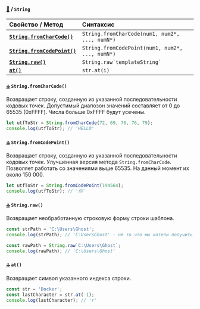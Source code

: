 #### [:book:](README.md) / `String`

Свойство / Метод | Синтаксис
:--- | :---
[**`String.fromCharCode()`**](#top-stringfromcharcode) | `String.fromCharCode(num1, num2*, ..., numN*)`
[**`String.fromCodePoint()`**](#top-stringfromcodepoint) | `String.fromCodePoint(num1, num2*, ..., numN*)`
[**`String.raw()`**](#top-stringraw) | `` String.raw`templateString` ``
[**`at()`**](#top-at) | `str.at(i)`

####  [**:top:**](#book--string) `String.fromCharCode()`
Возвращает строку, созданную из указанной последовательности кодовых точек. Допустимый диапозон значений составляет от 0 до 65535 (0xFFFF). Числа больше 0xFFFF будут усечены.
```js
let utfToStr = String.fromCharCode(72, 69, 76, 76, 79);
console.log(utfToStr); // 'HELLO'
```

####  [**:top:**](#book--string) `String.fromCodePoint()`
Возвращает строку, созданную из указанной последовательности кодовых точек. Улучшенная версия метода `String.fromCharCode`. Позволяет работать со значениями выше 65535. На данный момент их около 150 000.
```js
let utfToStr = String.fromCodePoint(194564);
console.log(utfToStr); // '你'
```

####  [**:top:**](#book--string) `String.raw()`
Возвращает необработанную строковую форму строки шаблона.
```js
const strPath = 'C:\Users\Ghost';
console.log(strPath); // 'C:UsersGhost' - не то что мы хотели получить

const rawPath = String.raw`C:\Users\Ghost`;
console.log(rawPath); // 'C:\Users\Ghost'
```

####  [**:top:**](#book--string) `at()`
Возвращает символ указанного индекса строки.
```js
const str = 'Docker';
const lastCharacter = str.at(-1);
console.log(lastCharacter); // 'r'
```
